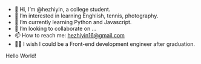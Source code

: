 - 👋 Hi, I’m @hezhiyin, a college student.
- 👀 I’m interested in learning Enghlish, tennis, photography.
- 🌱 I’m currently learning Python and Javascript.
- 💞️ I’m looking to collaborate on ...
- 📫 How to reach me: hezhiyin16@gmail.com
- 👩‍🎓 I wish I could be a Front-end development engineer after graduation.
<!---
hezhiyin/hezhiyin is a ✨ special ✨ repository because its `README.md` (this file) appears on your GitHub profile.
You can click the Preview link to take a look at your changes.
--->
Hello World!
